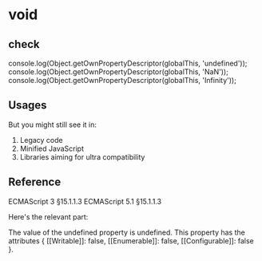 # void 

## check
console.log(Object.getOwnPropertyDescriptor(globalThis, 'undefined'));
console.log(Object.getOwnPropertyDescriptor(globalThis, 'NaN'));
console.log(Object.getOwnPropertyDescriptor(globalThis, 'Infinity'));

## Usages
But you might still see it in:

1. Legacy code
2. Minified JavaScript
3. Libraries aiming for ultra compatibility

## Reference
ECMAScript 3 §15.1.1.3
ECMAScript 5.1 §15.1.1.3

Here's the relevant part:

The value of the undefined property is undefined. This property has the attributes { [[Writable]]: false, [[Enumerable]]: false, [[Configurable]]: false }.